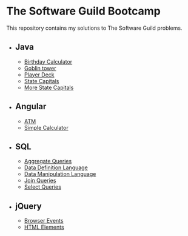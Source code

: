 # The Software Guild Bootcamp

This repository contains my solutions to The Software Guild problems.

+ ## Java
    + [Birthday Calculator](https://github.com/NacerSebtiMS/TheSoftwareGuild-Bootcamp/tree/main/Java/BirthdayCalculator)
    + [Goblin tower](https://github.com/NacerSebtiMS/TheSoftwareGuild-Bootcamp/tree/main/Java/Goblin_Tower)
    + [Player Deck](https://github.com/NacerSebtiMS/TheSoftwareGuild-Bootcamp/tree/main/Java/PlayerDeck)
    + [State Capitals](https://github.com/NacerSebtiMS/TheSoftwareGuild-Bootcamp/tree/main/Java/StateCapitals)
    + [More State Capitals](https://github.com/NacerSebtiMS/TheSoftwareGuild-Bootcamp/tree/main/Java/MoreStateCapitals)

+ ## Angular
    + [ATM](https://github.com/NacerSebtiMS/TheSoftwareGuild-Bootcamp/tree/main/Angular/ATM)
    + [Simple Calculator](https://github.com/NacerSebtiMS/TheSoftwareGuild-Bootcamp/tree/main/Angular/SimpleCalculator)
+ ## SQL
    + [Aggregate Queries](https://github.com/NacerSebtiMS/TheSoftwareGuild-Bootcamp/tree/main/SQL/AggregateQueries)
    + [Data Definition Language](https://github.com/NacerSebtiMS/TheSoftwareGuild-Bootcamp/tree/main/SQL/DataDefinitionLanguage)
    + [Data Manipulation Language](https://github.com/NacerSebtiMS/TheSoftwareGuild-Bootcamp/tree/main/SQL/DataManipulationLanguage)
    + [Join Queries](https://github.com/NacerSebtiMS/TheSoftwareGuild-Bootcamp/tree/main/SQL/JoinQueries)
    + [Select Queries](https://github.com/NacerSebtiMS/TheSoftwareGuild-Bootcamp/tree/main/SQL/SelectQueries)
+ ## jQuery
    + [Browser Events](https://github.com/NacerSebtiMS/TheSoftwareGuild-Bootcamp/tree/main/jQuery/jQuery-Browser-Events)
    + [HTML Elements](https://github.com/NacerSebtiMS/TheSoftwareGuild-Bootcamp/tree/main/jQuery/jQuery-HTML-Elements)
